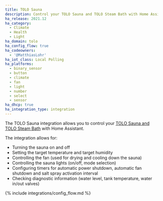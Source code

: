 ```yaml
---
title: TOLO Sauna
description: Control your TOLO Sauna and TOLO Steam Bath with Home Assistant.
ha_release: 2021.12
ha_category:
  - Climate
  - Health
  - Light
ha_domain: tolo
ha_config_flow: true
ha_codeowners:
  - '@MatthiasLohr'
ha_iot_class: Local Polling
ha_platforms:
  - binary_sensor
  - button
  - climate
  - fan
  - light
  - number
  - select
  - sensor
ha_dhcp: true
ha_integration_type: integration
---
```


The TOLO Sauna integration allows you to control your [TOLO Sauna and TOLO Steam Bath](https://www.tolosauna.com/) with Home Assistant.

The integration allows for:

- Turning the sauna on and off
- Setting the target temperature and target humidity
- Controlling the fan (used for drying and cooling down the sauna)
- Controlling the sauna lights (on/off, mode selection)
- Configuring timers for automatic power shutdown, automatic fan shutdown and salt spray activation interval
- Checking diagnostic information (water level, tank temperature, water in/out valves)

{% include integrations/config_flow.md %}
